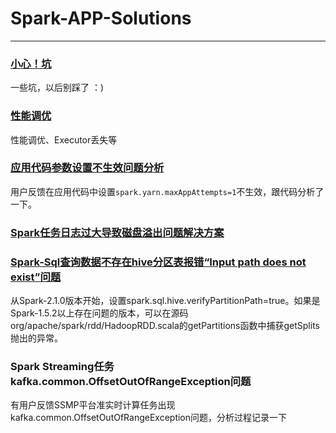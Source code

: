 # Spark-APP-Solutions 
-----------
### [小心！坑](https://github.com/alixGuo/Spark-App-Solutions/blob/master/%E9%97%AE%E9%A2%98%E8%AE%B0%E5%BD%95.md)  
一些坑，以后别踩了 ：)  

### [性能调优](https://github.com/alixGuo/Spark-App-Solutions/blob/master/Spark%E4%B8%9A%E5%8A%A1%E9%97%AE%E9%A2%98%E5%88%86%E6%9E%90.md)
性能调优、Executor丢失等

### [应用代码参数设置不生效问题分析](https://github.com/alixGuo/Spark-App-Solutions/blob/master/%E5%BA%94%E7%94%A8%E4%BB%A3%E7%A0%81%E5%8F%82%E6%95%B0%E8%AE%BE%E7%BD%AE%E4%B8%8D%E7%94%9F%E6%95%88%E9%97%AE%E9%A2%98%E5%88%86%E6%9E%90.md)  
用户反馈在应用代码中设置`spark.yarn.maxAppAttempts=1`不生效，跟代码分析了一下。

### [Spark任务日志过大导致磁盘溢出问题解决方案](https://github.com/alixGuo/Spark-App-Solutions/blob/master/Spark%E4%BB%BB%E5%8A%A1%E6%97%A5%E5%BF%97%E8%BF%87%E5%A4%A7%E5%AF%BC%E8%87%B4%E7%A3%81%E7%9B%98%E6%BA%A2%E5%87%BA%E9%97%AE%E9%A2%98%E8%A7%A3%E5%86%B3%E6%96%B9%E6%A1%88.md)  

### [Spark-Sql查询数据不存在hive分区表报错“Input path does not exist”问题](https://issues.apache.org/jira/browse/SPARK-15044) 
从Spark-2.1.0版本开始，设置spark.sql.hive.verifyPartitionPath=true。如果是Spark-1.5.2以上存在问题的版本，可以在源码org/apache/spark/rdd/HadoopRDD.scala的getPartitions函数中捕获getSplits抛出的异常。  

### Spark Streaming任务kafka.common.OffsetOutOfRangeException问题  
有用户反馈SSMP平台准实时计算任务出现kafka.common.OffsetOutOfRangeException问题，分析过程记录一下  

